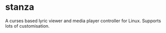 stanza
======

A curses based lyric viewer and media player controller for Linux. Supports lots of customisation.
